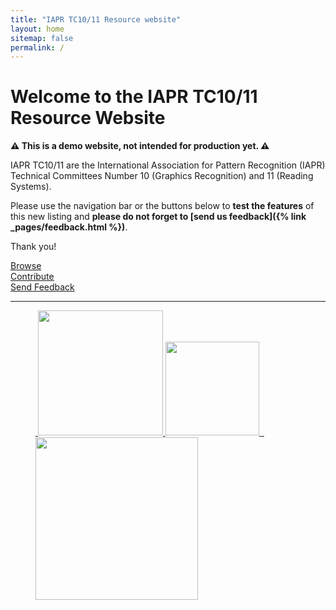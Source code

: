 ```yaml
---
title: "IAPR TC10/11 Resource website"
layout: home
sitemap: false
permalink: /
---
```



# Welcome to the IAPR TC10/11 Resource Website

**⚠ This is a demo website, not intended for production yet. ⚠**

IAPR TC10/11 are the International Association for Pattern Recognition (IAPR) Technical Committees Number 10 (Graphics Recognition) and 11 (Reading Systems).

Please use the navigation bar or the buttons below to **test the features** of this new listing and **please do not forget to [send us feedback]({% link _pages/feedback.html %})**.

Thank you!

<div class="row">
  <div class="col-xs-12 col-md-4">
  <a class="btn btn-primary btn-lg btn-block" href="{% link _pages/datasets_list.html %}" role="button">Browse</a>
  </div>
  <div class="col-xs-12 col-md-4">
  <a class="btn btn-primary btn-lg btn-block" href="{% link _pages/submit.md %}" role="button">Contribute</a>
  </div>
  <div class="col-xs-12 col-md-4">
  <a class="btn btn-primary btn-lg btn-block" href="{% link _pages/feedback.html %}" role="button">Send Feedback</a>
  </div>
</div>

---

<figure class="fourth">
  <a href="https://iapr.org/">
  <img src="{{ site.url }}{{ site.baseurl }}/images/logopic/iapr_logo.gif" style="width: 200px">
 </a>
  <a href="https://iapr-tc10.univ-lr.fr/">
  <img src="{{ site.url }}{{ site.baseurl }}/images/logopic/tc10_logo.png" style="width: 150px">
 </a>
  <a href="http://www.iapr-tc11.org/">
  <img src="{{ site.url }}{{ site.baseurl }}/images/logopic/tc11_logo.png" style="width: 260px">
 </a>
</figure>
